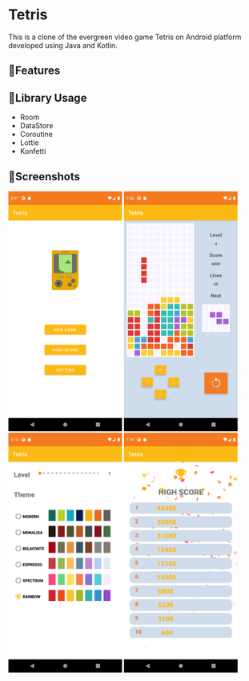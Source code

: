 # Tetris

This is a clone of the evergreen video game Tetris on Android platform developed using Java and Kotlin. 

## 🧐Features 


## 📝Library Usage
* Room 
* DataStore
* Coroutine
* Lottie
* Konfetti

## 🎈Screenshots

<img src="Screenshot/start.png" width="45%">&#160;<img src="Screenshot/game.png" width="45%">
<img src="Screenshot/setting.png" width="45%">&#160;<img src="Screenshot/highscore.png" width="45%">
